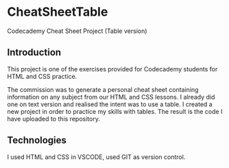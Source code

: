 # CheatSheetTable
Codecademy Cheat Sheet Project (Table version)


## Introduction

This project is one of the exercises provided for Codecademy students for HTML and CSS practice. 

The commission was to generate a personal cheat sheet containing information on any subject from our HTML and CSS lessons. I already did one on text version and realised the intent was to use a table. I created  a new project in order to practice my skills with tables. The result is the code I have uploaded to this repository.

## Technologies

I used HTML and CSS in VSCODE, used GIT as version control.
